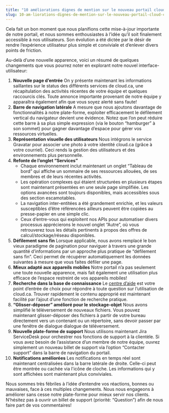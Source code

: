 ```yaml
---
title: "10 améliorations dignes de mention sur le nouveau portail cloud.ca"
slug: 10-am-liorations-dignes-de-mention-sur-le-nouveau-portail-cloud-ca
---
```



Cela fait un bon moment que nous planifions cette mise-à-jour importante de notre portail, et nous sommes enthousiastes à l’idée qu’il soit finalement accessible à nos utilisateurs. Son évolution a été dictée par le désir de rendre l’expérience utilisateur plus simple et conviviale et d’enlever divers points de friction.

Au-delà d’une nouvelle apparence, voici un résumé de quelques changements que vous pourrez noter en explorant notre nouvel interface-utilisateur:

1. **Nouvelle page d’entrée**
On y présente maintenant les informations saillantes sur le status des différents services de cloud.ca, une récapitulation des activités récentes de votre équipe et quelques raccourcis clés. Toute annonce importante provenant de notre équipe y apparaîtra également afin que vous soyez alerté sans faute!
1. **Barre de navigation latérale**
A mesure que nous ajoutons davantage de fonctionnalités à notre plate-forme, exploiter efficacement le défilement vertical du navigateur devient une évidence. Notez que l’on peut réduire cette barre à sa plus simple expression (via le bouton “hamburger” à son sommet) pour gagner davantage d’espace pour gérer vos ressources virtuelles.
1. **Représentation visuelle des utilisateurs**
Nous intégrons le service Gravatar pour associer une photo à votre identité cloud.ca (grâce à votre courriel). Ceci rends la gestion des utilisateurs et des environnements plus personnelle.
1. **Refonte de l’onglet “Services”**
   - Chaque environnement inclut maintenant un onglet “Tableau de bord” qui affiche un sommaire de ses ressources allouées, de ses membres et de leurs récentes activités.
   - Les opération complexes qui étaient structurées en plusieurs étapes sont maintenant présentées en une seule page simplifiée. Les options avancées sont toujours disponibles, mais accessibles sous des section escamotables.
   - La navigation inter-entitées a été grandement enrichie, et les valeurs susceptibles d’être référencées ailleurs peuvent être copiées au presse-papier en une simple clic.
   - Ceux d’entre-vous qui exploitent nos APIs pour automatiser divers processus apprécierons le nouvel onglet “Autre”, où vous retrouverez tous les détails pertinents à propos des offres de calcul/stockage/réseau disponibles.
1. **Défilement sans fin**
Lorsque applicable, nous avons remplacé le bon vieux paradigme de pagination pour naviguer à travers une grande quantité d’informations par un approche plus pratique de “défilement sans fin”. Ceci permet de récupérer automatiquement les données suivantes à mesure que vous faites défiler une page.
1. **Mieux adapté aux appareils mobiles**
Notre portail n’a pas seulement une toute nouvelle apparence, mais fait également une utilisation plus efficace de l’espace restreint de vos appareils mobiles!
1. **Recherche dans la base de connaissance**
Le [centre d’aide](https://aide.cloud.ca/) est votre point d’entrée de choix pour répondre à toute question sur l’utilisation de cloud.ca. Trouver rapidement le contenu approprié est maintenant facilité par l’ajout d’une fonction de recherche pratique.
1. **“Glisser-déposer” amélioré pour le stockage-objet**
Nous avons simplifié le téléversement de nouveaux fichiers. Vous pouvez maintenant glisser-déposer des fichiers à partir de votre bureau directement vers un contenant ou un répertoire, sans devoir passer par une fenêtre de dialogue dialogue de téléversement.
1. **Nouvelle plate-forme de support**
Nous utilisons maintenant Jira ServiceDesk pour orchestrer nos fonctions de support à la clientèle. Si vous avez besoin de l’assistance d’un membre de notre équipe, ouvrez simplement un nouveau billet de support via l’option “Contacter support” dans la barre de navigation du portail.
1. **Notifications améliorées**
Les notifications en temps réel sont maintenant centralisées dans la barre latérale de droite. Celle-ci peut être montrée ou cachée via l'icône de cloche. Les informations qui y sont affichées sont maintenant plus conviviales.

Nous sommes très fébriles à l’idée d’entendre vos réactions, bonnes ou mauvaises, face à ces multiples changements. Nous nous engageons à améliorer sans cesse notre plate-forme pour mieux servir nos clients. N’hésitez pas à ouvrir un billet de support (priorité: “Question”) afin de nous faire part de vos commentaires!
